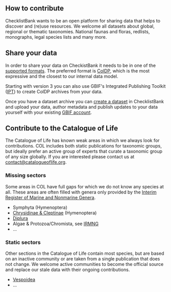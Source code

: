 ## How to contribute

ChecklistBank wants to be an open platform for sharing data that helps
to discover and (re)use resources. 
We welcome all datasets about global, regional or thematic taxonomies.
National faunas and floras, redlists, monographs, legal species lists and many more.


## Share your data

In order to share your data on CheckistBank it needs to be in one of the [supported formats](/about/formats). The preferred format is [ColDP](/about/formats#catalogue-of-life-data-package-coldp), which is the most expressive and the closest to our internal data model. 

Starting with version 3 you can also use GBIF's Integrated Publishing Toolkit ([IPT](https://www.gbif.org/ipt)) to create ColDP archives from your data.

Once you have a dataset archive you can [create a dataset](https://www.checklistbank.org/dataset) in ChecklistBank and upload your data, author metadata and publish updates to your data yourself with your existing [GBIF account](https://www.gbif.org/user/profile).


## Contribute to the Catalogue of Life

The Catalogue of Life has known weak areas in which we always look for contributions.
COL includes both static publications for taxonomic groups, but ideally prefer an active group of experts
that curate a taxonomic group of any size globally. If you are interested please contact us at contact@catalogueoflife.org.

### Missing sectors

Some areas in COL have full gaps for which we do not know any species at all.
These areas are often filled with genera only provided by the [Interim Register of Marine and Nonmarine Genera](https://www.catalogueoflife.org/data/dataset/2007).

- Symphyta (Hymenoptera)
- [Chrysidinae & Cleptinae](https://www.catalogueoflife.org/data/browse?taxonKey=87J) (Hymenoptera)
- [Diplura](https://www.catalogueoflife.org/data/taxon/6222Y)
- Algae & Protozoa/Chromista, see [IRMNG](https://www.catalogueoflife.org/data/dataset/2007)
- ...

### Static sectors

Other sections in the Catalogue of Life contain most species, but are based on an inactive community or are taken from a single publication that does not change. We welcome active communities to become the official source and replace our stale data with their ongoing contributions.

- [Vespoidea](https://www.catalogueoflife.org/data/taxon/VP)
- ...
